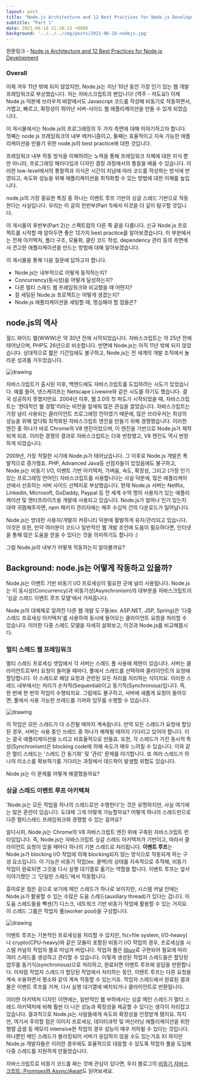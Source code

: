 ```yaml
---
layout: post
title: "Node.js Architecture and 12 Best Practices for Node.js Development (번역)"
subtitle: "Part 1"
date: 2021-06-18 21:30:13 +0900
background: '../../../img/posts/2021-06-18-nodejs.jpg'
---
```


원문링크 - [Node.js Architecture and 12 Best Practices for Node.js Development](https://scoutapm.com/blog/nodejs-architecture-and-12-best-practices-for-nodejs-development#abriefhistory)

### Overall

이제 겨우 11년 밖에 되지 않았지만, Node.js는 지난 10년 동안 가장 인기 있는 웹 개발 프레임워크로 부상했습니다. 저는 자바스크립트의 팬입니다! (역주 - 저도요!) 이제 Node.js 덕분에 브라우저 바깥에서도 Javascript 코드를 작성해 비동기로 작동하면서, 가볍고, 빠르고, 확장성이 뛰어난 서버-사이드 웹 애플리케이션을 만들 수 있게 되었습니다.

이 게시물에서는 Node.js의 프로그래밍의 두 가지 측면에 대해 이야기하고자 합니다. 첫째는 node js 프레임워크의 내부 메커니즘이고, 둘째는 효율적이고 지속 가능한 애플리케이션을 만들기 위한 node.js의 best practice에 대한 것입니다.

프레임워크 내부 작동 방식을 이해하려는 노력을 통해 프레임워크 자체에 대한 지식 뿐만 아니라, 프로그래밍 패러다임과 디자인 결정 과정에서의 통찰을 배울 수 있습니다. 이러한 low-level에서의 통찰력과 지식은 시간이 지남에 따라 코드를 작성하는 방식에 반영되고, 속도와 성능을 위해 애플리케이션을 최적화할 수 있는 방법에 대한 이해를 높입니다. 

node.js의 가장 중요한 특징 중 하나는 이벤트 루프 기반의 싱글 스레드 기반으로 작동한다는 사실입니다. 우리는 이 글의 전반부(Part 1)에서 이것을 더 깊이 탐구할 것입니다.

이 게시물의 후반부(Part 2)는 스펙트럼의 다른 쪽 끝을 다룹니다. 신규 Node.js 프로젝트를 시작할 때 알아두면 좋은 12가지 best practice를 알아보겠습니다. 이 부분에서는 전체 아키텍처, 폴더 구조, 모듈화, 클린 코드 작성, dependency 관리 등의 측면에서 견고한 애플리케이션을 만드는 방법에 대해 알아보겠습니다.

이 게시물을 통해 다음 질문에 답하고자 합니다. 

- Node.js는 내부적으로 어떻게 동작하는지?
- Concurrency(동시성)을 어떻게 달성하는지?
- 다른 멀티 스레드 웹 프레임워크와 비교했을 때 어떤지?
- 잘 세팅된 Node.js 프로젝트는 어떻게 생겼는지?
- Node.js 애플리케이션을 세팅할 때, 명심해야 할 점들은?

## node.js의 역사

월드 와이드 웹(WWW)은 약 30년 전에 시작되었습니다. 자바스크립트는 약 25년 전에 태어났으며, PHP도 26년으로 비슷합니다. 반면에 Node.js는 아직 11년 밖에 되지 않았습니다. 상대적으로 짧은 기간임에도 불구하고, Node.js는 전 세계의 개발 조직에서 놀라운 성과를 거두었습니다. 

<img src="../../../img/posts/nodejs_timeline.png" alt="drawing" id="responsive-image"/>

자바스크립트가 출시된 이후, 백엔드에도 자바스크립트를 도입하려는 시도가 있었습니다. 예를 들어, 넷스케이프는 Netscape Livewire와 같은 시도를 하기도 했습니다. 결국 성공하지 못했지만요. 2004년 이후, 웹 2.0의 첫 파도가 시작되었을 때, 자바스크립트는 '현대적인 웹 경험'이라는 비전을 앞세워 많은 관심을 끌었습니다. 자바스크립트는 가장 널리 사용되는 클라이언트 프로그래밍 언어였기 때문에, 많은 브라우저는 최상의 성능을 위해 앞다퉈 최적화된 자바스크립트 엔진을 만들기 위해 경쟁했습니다. 이러한 엔진 중 하나가 바로 Chrome의 V8 엔진이었으며, 이 엔진을 기반으로 Node.js가 제작되게 되죠. 이러한 경쟁의 결과로 자바스크립트는 더욱 번창했고, V8 엔진도 역시 번창하게 되었습니다.

2009년, 가장 적절한 시기에 Node.js가 태어났습니다. 그 이후로 Node.js 개발은 폭발적으로 증가했죠. PHP, Advanced Java등 선점자들이 있었음에도 불구하고, Node.js는 비동기 I/O, 이벤트 기반 아키텍처, 가벼움, 속도, 확장성, 그리고 (가장 인기 있는 프로그래밍 언어인) 자바스크립트를 사용합니다는 사실 덕분에, 많은 애플리케이션에서 선호하는 서버 사이드 선택지로 부상했습니다. 현재 Node.js 서버는 Netflix, Linkedin, Microsoft, GoDaddy, Paypal 등 전 세계 수억 명의 사용자가 있는 애플리케이션 및 엔터프라이즈용 개발에 사용되고 있습니다. Node.js가 얼마나 인기 있는지 대략 귀띔해주자면, npm 패키지 관리자에는 매주 수십억 건의 다운로드가 일어납니다.

Node.js는 방대한 사용자/개발자 커뮤니티 덕분에 활발하게 유지/관리되고 있습니다. 이것은 또한, 만약 여러분이 코드나 일반적인 웹 개발 조언에 도움이 필요하다면, 인터넷을 통해 많은 도움을 얻을 수 있다는 것을 의미하기도 합니다 :)

그럼 Node.js의 내부가 어떻게 작동하는지 알아볼까요?

## Background: node.js는 어떻게 작동하고 있을까?

Node.js는 이벤트 기반 비동기 I/O 프로세싱이 필요한 곳에 널리 사용됩니다. Node.js는 이 동시성(Concurrency)과 비동기성(Asynchronism)의 대부분을 자바스크립트의 '싱글 스레드 이벤트 루프 모델'에서 가져옵니다.

Node.js의 대체제로 알려진 다른 웹 개발 도구들(ex. ASP.NET, JSP, Spring)은 '다중 스레드 프로세싱 아키텍처'를 사용하여 동시에 들어오는 클라이언트 요청을 처리할 수 있습니다. 이러한 다중 스레드 모델을 자세히 살펴보고, 이것과 Node.js를 비교해봅시다.

### 멀티 스레드 웹 프레임워크

멀티 스레드 프로세싱 셋업에서 각 서버는 스레드 풀 사용에 제한이 있습니다. 서버는 클라이언트로부터 요청이 들어올 때마다, 풀에서 스레드를 선택하여 클라이언트의 요청에 할당합니다. 이 스레드로 해당 요청과 관련된 모든 처리를 처리하는 식이지요. 이러한 스레드 내부에서는 처리가 순차적(Sequential)이고 동기적(Synchronous)입니다. 즉, 한 번에 한 번의 작업이 수행되지요. 그럼에도 불구하고, 서버에 새롭게 요청이 들어오면, 풀에서 사용 가능한 쓰레드를 가져와 임무를 수행할 수 있습니다.

<img src="../../../img/posts/multi_threaded_architecture.png" alt="drawing" id="responsive-image"/>

이 작업은 모든 스레드가 다 소진될 때까지 계속됩니다. 만약 모든 스레드가 요청에 할당된 경우, 서버는 사용 중인 쓰레드 중 하나가 해제될 때까지 기다리고 있어야 합니다. 이는 결국 애플리케이션을 느리고 비효율적으로 만들죠. 또한, 각 스레드가 가진 동시적 특성(Synchronism)은 blocking code에 의해 속도가 매우 느려질 수 있습니다. 이와 같은 멀티 스레드는 '스레드 간 동기화' 및 '관리' 문제를 야기합니다. 또 여러 스레드가 하나의 리소스를 확보하기를 기다리는 과정에서 데드락이 발생할 위험도 있습니다.

Node.js는 이 문제를 어떻게 해결했을까요?

### 싱글 스레드 이벤트 루프 아키텍쳐

'Node.js는 모든 작업을 하나의 스레드로만 수행한다'는 것은 유명하지만, 사실 여기에는 많은 혼란이 있습니다. 도대체 그게 어떻게 가능할까요? 어떻게 하나의 스레드만으로 다른 멀티스레드 프레임워크와 경쟁할 수 있는 걸까요?

알다시피, Node.js는 Chrome의 V8 자바스크립트 엔진 위에 구축된 자바스크립트 런타임입니다. 즉, Node.js는 자바스크립트 싱글 스레드 아키텍처가 기반이고, 따라서 클라이언트 요청이 있을 때마다 하나의 기본 스레드로 처리됩니다. **이벤트 루프**는 Node.js가 blocking I/O 작업에 의해 blocking되지 않는 방식으로 작동되게 하는 구성 요소입니다. 이 기능은 비동기 작업(ex. 콜백)의 상태를 지속적으로 추적해, 비동기 작업이 완료되면 그것을 다시 실행 대기열로 옮기는 역할을 합니다. 이벤트 루프는 앞서 이야기했던 그 '단일한 스레드'에서 작동합니다.

흥미로운 점은 겉으로 보기에 메인 스레드가 하나로 보이지만, 시스템 커널 안에는 Node.js가 활용할 수 있는 수많은 도움 스레드(auxiliary thread)가 있다는 겁니다. 이 도움 스레드들을 빡센(?) 디스크, 네트워크 기반 비동기 작업에 활용할 수 있는 거지요. 이 스레드 그룹은 작업자 풀(worker pool)을 구성합니다.

<img src="../../../img/posts/nodejs_architecture.png" alt="drawing" id="responsive-image"/>

이벤트 루프는 기본적인 프로세싱을 처리할 수 있지만, fs(=file system, I/O-heavy)나 crypto(CPU-heavy)와 같은 모듈이 포함된 비동기 I/O 작업의 경우, 프로세싱을 시스템 커널의 작업자 풀로 떠넘겨 버립니다. 작업자 풀은 [libuv](http://docs.libuv.org/en/v1.x/)로 구현되어 필요에 따라 여러 스레드를 생성하고 관리할 수 있습니다. 이렇게 생성된 작업자 스레드들은 할당된 업무를 동기식(synchronous)으로 처리하고, 완료되면 이벤트 루프에 응답을 반환합니다. 이처럼 작업자 스레드가 할당된 작업에서 처리하는 동안, 이벤트 루프는 다른 요청을 계속 수용하면서 평소와 같이 계속 작동할 수 있는거죠. 작업자 스레드에서 완료된 결과물은 이벤트 루프를 거쳐, 다시 실행 대기열에 배치되거나 클라이언트로 반환됩니다.

이러한 아키텍처 디자인 이면에는, 일반적인 웹 부하에서는 싱글 메인 스레드가 멀티 스레드 아키텍처에 비해 훨씬 더 나은 성능과 확장성을 제공할 수 있다는 생각이 자리잡고 있습니다. 결과적으로 Node.js는 사람들에게 속도와 확장성을 인정받게 됐지요. 하지만, 여기서 주의할 점은 이미지 프로세싱, 데이터과학 및 머신러닝 애플리케이션을 위한 행렬 곱셈 등 메모리 intensive한 작업의 경우 성능이 매우 저하될 수 있다는 것입니다. 하나뿐인 메인 스레드가 블라킹되어 서버가 응답하지 않을 수도 있는거죠 X( 하지만 Node.js 개발자들은 이러한 경우에도 효율적으로 대응할 수 있도록 작업자 풀을 도입해 다중 스레드를 지원하게 만들었습니다.

자바스크립트로 비동기 코드를 짜는 것에 관심이 있다면, 우리 블로그의 [비동기 자바스크립트: Promises와 Async/Await](https://scoutapm.com/blog/async-javascript)도 읽어보세요.

